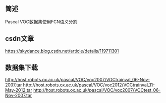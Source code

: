 ## 简述
Pascal VOC数据集使用FCN语义分割

## csdn文章
https://skydance.blog.csdn.net/article/details/119711301

## 数据集下载
http://host.robots.ox.ac.uk/pascal/VOC/voc2007/VOCtrainval_06-Nov-2007.tar
http://host.robots.ox.ac.uk/pascal/VOC/voc2012/VOCtrainval_11-May-2012.tar
http://host.robots.ox.ac.uk/pascal/VOC/voc2007/VOCtest_06-Nov-2007.tar